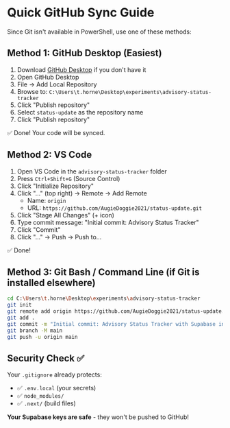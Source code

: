 # Quick GitHub Sync Guide

Since Git isn't available in PowerShell, use one of these methods:

## Method 1: GitHub Desktop (Easiest)

1. Download [GitHub Desktop](https://desktop.github.com/) if you don't have it
2. Open GitHub Desktop
3. File → Add Local Repository
4. Browse to: `C:\Users\t.horne\Desktop\experiments\advisory-status-tracker`
5. Click "Publish repository"
6. Select `status-update` as the repository name
7. Click "Publish repository"

✅ Done! Your code will be synced.

## Method 2: VS Code

1. Open VS Code in the `advisory-status-tracker` folder
2. Press `Ctrl+Shift+G` (Source Control)
3. Click "Initialize Repository"
4. Click "..." (top right) → Remote → Add Remote
   - Name: `origin`
   - URL: `https://github.com/AugieDoggie2021/status-update.git`
5. Click "Stage All Changes" (+ icon)
6. Type commit message: "Initial commit: Advisory Status Tracker"
7. Click "Commit"
8. Click "..." → Push → Push to...

✅ Done!

## Method 3: Git Bash / Command Line (if Git is installed elsewhere)

```bash
cd C:\Users\t.horne\Desktop\experiments\advisory-status-tracker
git init
git remote add origin https://github.com/AugieDoggie2021/status-update.git
git add .
git commit -m "Initial commit: Advisory Status Tracker with Supabase integration"
git branch -M main
git push -u origin main
```

## Security Check ✅

Your `.gitignore` already protects:
- ✅ `.env.local` (your secrets)
- ✅ `node_modules/`
- ✅ `.next/` (build files)

**Your Supabase keys are safe** - they won't be pushed to GitHub!
